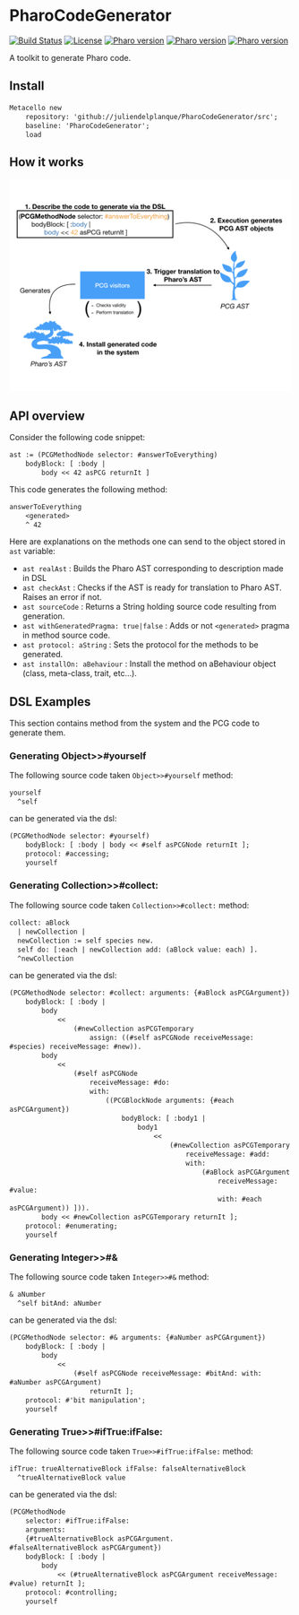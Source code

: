 # PharoCodeGenerator
[![Build Status](https://travis-ci.org/juliendelplanque/PharoCodeGenerator.svg?branch=master)](https://travis-ci.org/juliendelplanque/PharoCodeGenerator)
[![License](https://img.shields.io/badge/license-MIT-blue.svg)](LICENSE)
[![Pharo version](https://img.shields.io/badge/Pharo-6.1-%23aac9ff.svg)](https://pharo.org/download)
[![Pharo version](https://img.shields.io/badge/Pharo-7.0-%23aac9ff.svg)](https://pharo.org/download)
[![Pharo version](https://img.shields.io/badge/Pharo-8.0-%23aac9ff.svg)](https://pharo.org/download)

A toolkit to generate Pharo code.

## Install

```st
Metacello new
	repository: 'github://juliendelplanque/PharoCodeGenerator/src';
	baseline: 'PharoCodeGenerator';
	load
```

## How it works

![How PharoCodeGenerator works](resources/howitworks.png)

## API overview

Consider the following code snippet:

```st
ast := (PCGMethodNode selector: #answerToEverything)
	bodyBlock: [ :body |
		body << 42 asPCG returnIt ]
```

This code generates the following method:

```st
answerToEverything
	<generated>
	^ 42
```

Here are explanations on the methods one can send to the object stored in `ast` variable:

- `ast realAst` : Builds the Pharo AST corresponding to description made in DSL
- `ast checkAst` : Checks if the AST is ready for translation to Pharo AST. Raises an error if not.
- `ast sourceCode` : Returns a String holding source code resulting from generation.
- `ast withGeneratedPragma: true|false` : Adds or not `<generated>` pragma in method source code.
- `ast protocol: aString` : Sets the protocol for the methods to be generated.
- `ast installOn: aBehaviour` : Install the method on aBehaviour object (class, meta-class, trait, etc...).

## DSL Examples
This section contains method from the system and the PCG code to generate them.

### Generating Object>>#yourself

The following source code taken `Object>>#yourself` method:

```st
yourself
  ^self
```

can be generated via the dsl:

```st
(PCGMethodNode selector: #yourself)
	bodyBlock: [ :body | body << #self asPCGNode returnIt ];
	protocol: #accessing;
	yourself
```

### Generating Collection>>#collect:

The following source code taken `Collection>>#collect:` method:

```st
collect: aBlock
  | newCollection |
  newCollection := self species new.
  self do: [:each | newCollection add: (aBlock value: each) ].
  ^newCollection
```

can be generated via the dsl:

```st
(PCGMethodNode selector: #collect: arguments: {#aBlock asPCGArgument})
	bodyBlock: [ :body | 
		body
			<<
				(#newCollection asPCGTemporary
					assign: ((#self asPCGNode receiveMessage: #species) receiveMessage: #new)).
		body
			<<
				(#self asPCGNode
					receiveMessage: #do:
					with:
						((PCGBlockNode arguments: {#each asPCGArgument})
							bodyBlock: [ :body1 | 
								body1
									<<
										(#newCollection asPCGTemporary
											receiveMessage: #add:
											with:
												(#aBlock asPCGArgument
													receiveMessage: #value:
													with: #each asPCGArgument)) ])).
		body << #newCollection asPCGTemporary returnIt ];
	protocol: #enumerating;
	yourself
```

### Generating Integer>>#&

The following source code taken `Integer>>#&` method:

```st
& aNumber
  ^self bitAnd: aNumber
```

can be generated via the dsl:

```st
(PCGMethodNode selector: #& arguments: {#aNumber asPCGArgument})
	bodyBlock: [ :body | 
		body
			<<
				(#self asPCGNode receiveMessage: #bitAnd: with: #aNumber asPCGArgument)
					returnIt ];
	protocol: #'bit manipulation';
	yourself
```

### Generating True>>#ifTrue:ifFalse:

The following source code taken `True>>#ifTrue:ifFalse:` method:

```st
ifTrue: trueAlternativeBlock ifFalse: falseAlternativeBlock
  ^trueAlternativeBlock value
```

can be generated via the dsl:

```st
(PCGMethodNode
	selector: #ifTrue:ifFalse:
	arguments:
	{#trueAlternativeBlock asPCGArgument.
#falseAlternativeBlock asPCGArgument})
	bodyBlock: [ :body | 
		body
			<< (#trueAlternativeBlock asPCGArgument receiveMessage: #value) returnIt ];
	protocol: #controlling;
	yourself
```

